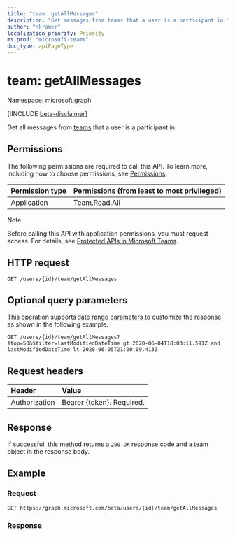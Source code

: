 ```yaml
---
title: "team: getAllMessages"
description: "Get messages from teams that a user is a participant in."
author: "nkramer"
localization_priority: Priority
ms.prod: "microsoft-teams"
doc_type: apiPageType
---
```


# team: getAllMessages

Namespace: microsoft.graph

[!INCLUDE [beta-disclaimer](../../includes/beta-disclaimer.md)]

Get all messages from [teams](../resources/team.md) that a user is a participant in.

## Permissions

The following permissions are required to call this API. To learn more, including how to choose permissions, see [Permissions](/graph/permissions-reference).

|Permission type      | Permissions (from least to most privileged)              |
|:--------------------|:---------------------------------------------------------|
|Application | Team.Read.All |

> [!NOTE]
> Before calling this API with application permissions, you must request access. For details, see [Protected APIs in Microsoft Teams](/graph/teams-protected-apis).

## HTTP request

<!-- { "blockType": "ignored" } -->
```http
GET /users/{id}/team/getAllMessages
```

## Optional query parameters

This operation supports [date range parameters](/graph/query-parameters) to customize the response, as shown in the following example.

```http
GET /users/{id}/team/getAllMessages?$top=50&$filter=lastModifiedDateTime gt 2020-06-04T18:03:11.591Z and lastModifiedDateTime lt 2020-06-05T21:00:09.413Z
```

## Request headers
| Header       | Value |
|:---------------|:--------|
| Authorization  | Bearer {token}. Required. |

## Response

If successful, this method returns a `200 OK` response code and a [team](../resources/team.md) object in the response body.

## Example

### Request

```msgraph-interactive
GET https://graph.microsoft.com/beta/users/{id}/team/getAllMessages
```

### Response


```
